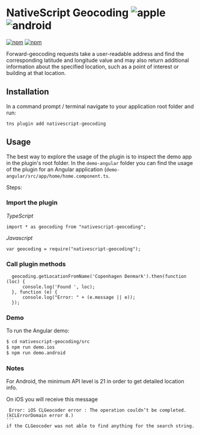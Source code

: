 # NativeScript Geocoding ![apple](https://cdn3.iconfinder.com/data/icons/picons-social/57/16-apple-32.png) ![android](https://cdn4.iconfinder.com/data/icons/logos-3/228/android-32.png) 

[![npm](https://img.shields.io/npm/v/nativescript-geocoding.svg)](https://www.npmjs.com/package/nativescript-geocoding)
[![npm](https://img.shields.io/npm/dm/nativescript-geocoding.svg)](https://www.npmjs.com/package/nativescript-geocoding)

Forward-geocoding requests take a user-readable address and find the corresponding latitude and longitude value and may also return additional information about the specified location, such as a point of interest or building at that location.

## Installation

In a command prompt / terminal navigate to your application root folder and run:

```
tns plugin add nativescript-geocoding
```

## Usage

The best way to explore the usage of the plugin is to inspect the demo app in the plugin's root folder. 
In the `demo-angular` folder you can find the usage of the plugin for an Angular application (`demo-angular/src/app/home/home.component.ts`.

Steps:

### Import the plugin

*TypeScript*
``` 
import * as geocoding from "nativescript-geocoding";
```

*Javascript*
``` 
var geocoding = require("nativescript-geocoding");
```

### Call plugin methods

````
  geocoding.getLocationFromName('Copenhagen Denmark').then(function (loc) {
      console.log('Found ', loc);
  }, function (e) {
      console.log("Error: " + (e.message || e));
  });
````

### Demo

To run the Angular demo:
```bash
$ cd nativescript-geocoding/src
$ npm run demo.ios
$ npm run demo.android
```

### Notes

For Android, the minimum API level is 21 in order to get detailed location info.

On iOS you will receive this message
````
 Error: iOS CLGeocoder error : The operation couldn’t be completed. (kCLErrorDomain error 8.)
```
if the CLGeocoder was not able to find anything for the search string.
